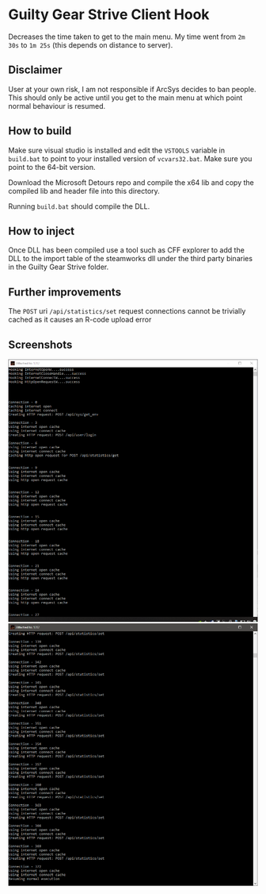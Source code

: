 # Guilty Gear Strive Client Hook

Decreases the time taken to get to the main menu. My time went from `2m 30s` to `1m 25s` (this depends on distance to server).

## Disclaimer

User at your own risk, I am not responsible if ArcSys decides to ban people. This should only be active until you get to the main menu at which point normal behaviour is resumed.

## How to build

Make sure visual studio is installed and edit the `VSTOOLS` variable in `build.bat` to point to your installed version of `vcvars32.bat`. Make sure you point to the 64-bit version.

Download the Microsoft Detours repo and compile the x64 lib and copy the compiled lib and header file into this directory.

Running `build.bat` should compile the DLL.

## How to inject

Once DLL has been compiled use a tool such as CFF explorer to add the DLL to the import table of the steamworks dll under the third party binaries in the Guilty Gear Strive folder.

## Further improvements

The `POST` uri `/api/statistics/set` request connections cannot be trivially cached as it causes an R-code upload error

## Screenshots

![screenshot1](sc1.png)
![screenshot2](sc2.png)